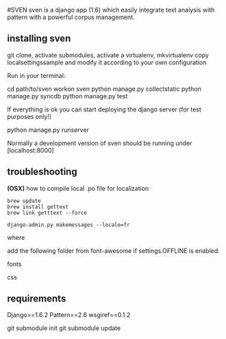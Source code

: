 #SVEN
sven is a django app (1.6) which easily integrate text analysis with pattern with a powerful corpus management.

installing sven
---
git clone, activate submodules, activate a virtualenv, mkvirtualenv
copy localsettingssample and modify it according to your own configuration

Run in your terminal:

  cd path/to/sven
  workon sven
  python manage.py collectstatic
  python manage.py syncdb
  python manage.py test

If everything is ok you can start deploying the django server (for test purposes only!)

  python manage.py runserver

Normally a development version of sven should be running under 
[localhost:8000]
  

troubleshooting
---
__(OSX)__ how to compile local .po file for localization 

	brew update
	brew install gettext
	brew link getttext --force

	django-admin.py makemessages --locale=fr


where 

add the following folder from font-awesome if settings.OFFLINE is enabled.

fonts
	
css

requirements
---

Django==1.6.2
Pattern==2.6
wsgiref==0.1.2



git submodule init
git submodule update
